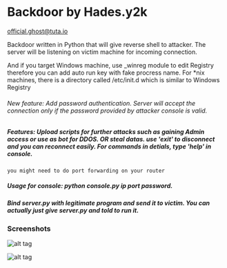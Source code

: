 Backdoor by **Hades.y2k**
=========================
[official.ghost@tuta.io](mailto:official.ghost@tuta.io)

Backdoor written in Python that will give reverse shell to attacker. The server will be listening on victim machine for incoming connection.

And if you target Windows machine, use _winreg module to edit Registry therefore you can add auto run key with fake procress name. For *nix machines, there is a directory called /etc/init.d which is similar to Windows Registry

###### New feature: Add password authentication. Server will accept the connection only if the password provided by attacker console is valid.

##### Features: Upload scripts for further attacks such as gaining Admin access or use as bot for DDOS. OR steal datas. use 'exit' to disconnect and you can reconnect easily. For commands in detials, type 'help' in console.

```
you might need to do port forwarding on your router
```

##### Usage for console: python console.py ip port password.

##### Bind server.py with legitimate program and send it to victim. You can actually just give server.py and told to run it.


### Screenshots

![alt tag](http://i.imgur.com/IctitpY.png)

![alt tag](http://i.imgur.com/nkt38x0.png)
